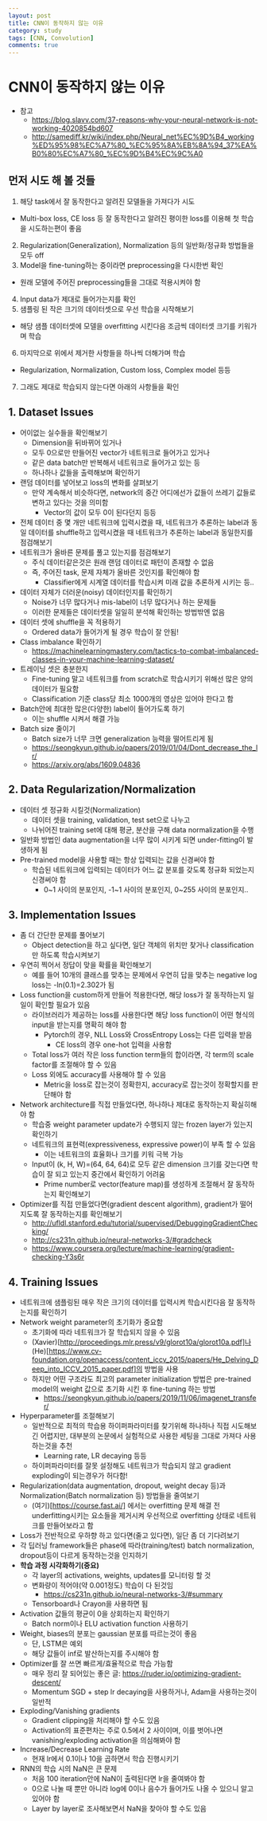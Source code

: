 ```yaml
---
layout: post
title: CNN이 동작하지 않는 이유
category: study
tags: [CNN, Convolution]
comments: true
---
```


# CNN이 동작하지 않는 이유
- 참고
  - https://blog.slavv.com/37-reasons-why-your-neural-network-is-not-working-4020854bd607
  - http://samediff.kr/wiki/index.php/Neural_net%EC%9D%B4_working%ED%95%98%EC%A7%80_%EC%95%8A%EB%8A%94_37%EA%B0%80%EC%A7%80_%EC%9D%B4%EC%9C%A0

## 먼저 시도 해 볼 것들
1. 해당 task에서 잘 동작한다고 알려진 모델들을 가져다가 시도
  - Multi-box loss, CE loss 등 잘 동작한다고 알려진 평이한 loss를 이용해 첫 학습을 시도하는편이 좋음
2. Regularization(Generalization), Normalization 등의 일반화/정규화 방법들을 모두 off
3. Model을 fine-tuning하는 중이라면 preprocessing을 다시한번 확인
  - 원래 모델에 주어진 preprocessing들을 그대로 적용시켜야 함
4. Input data가 제대로 들어가는지를 확인
5. 샘플링 된 작은 크기의 데이터셋으로 우선 학습을 시작해보기
  - 해당 샘플 데이터셋에 모델을 overfitting 시킨다음 조금씩 데이터셋 크기를 키워가며 학습
6. 마지막으로 위에서 제거한 사항들을 하나씩 더해가며 학습
  - Regularization, Normalization, Custom loss, Complex model 등등
7. 그래도 제대로 학습되지 않는다면 아래의 사항들을 확인

## 1. Dataset Issues
- 어이없는 실수들을 확인해보기
  - Dimension을 뒤바뀌어 있거나
  - 모두 0으로만 만들어진 vector가 네트워크로 들어가고 있거나
  - 같은 data batch만 반복해서 네트워크로 들어가고 있는 등
  - 하나하나 값들을 출력해보며 확인하기
- 랜덤 데이터를 넣어보고 loss의 변화를 살펴보기
  - 만약 계속해서 비슷하다면, network의 중간 어디에선가 값들이 쓰레기 값들로 변하고 있다는 것을 의미함
    - Vector의 값이 모두  0이 된다던지 등등
- 전체 데이터 중 몇 개만 네트워크에 입력시켰을 때, 네트워크가 추론하는 label과 동일 데이터를 shuffle하고 입력시켰을 때 네트워크가 추론하는 label과 동일한지를 점검해보기
- 네트워크가 올바른 문제를 풀고 있는지를 점검해보기
  - 주식 데이터같은것은 원래 랜덤 데이터로 패턴이 존재할 수 없음
  - 즉, 주어진 task, 문제 자체가 올바른 것인지를 확인해야 함
    - Classifier에게 시계열 데이터를 학습시켜 미래 값을 추론하게 시키는 등..
- 데이터 자체가 더러운(noisy) 데이터인지를 확인하기
  - Noise가 너무 많다거나 mis-label이 너무 많다거나 하는 문제들
  - 이러한 문제들은 데이터셋을 일일히 분석해 확인하는 방법밖엔 없음
- 데이터 셋에 shuffle을 꼭 적용하기
  - Ordered data가 들어가게 될 경우 학습이 잘 안됨!
- Class imbalance 확인하기
  - https://machinelearningmastery.com/tactics-to-combat-imbalanced-classes-in-your-machine-learning-dataset/
- 트레이닝 셋은 충분한지
  - Fine-tuning 말고 네트워크를 from scratch로 학습시키기 위해선 많은 양의 데이터가 필요함
  - Classification 기준 class당 최소 1000개의 영상은 있어야 한다고 함
- Batch안에 최대한 많은(다양한) label이 들어가도록 하기
  - 이는 shuffle 시켜서 해결 가능
- Batch size 줄이기
  - Batch size가 너무 크면 generalization 능력을 떨어트리게 됨
  - https://seongkyun.github.io/papers/2019/01/04/Dont_decrease_the_lr/
  - https://arxiv.org/abs/1609.04836

## 2. Data Regularization/Normalization
- 데이터 셋 정규화 시킬것(Normalization)
  - 데이터 셋을 training, validation, test set으로 나누고
  - 나뉘어진 training set에 대해 평균, 분산을 구해 data normalization을 수행
- 일반화 방법인 data augmentation을 너무 많이 시키게 되면 under-fitting이 발생하게 됨
- Pre-trained model을 사용할 때는 항상 입력되는 값을 신경써야 함
  - 학습된 네트워크에 입력되는 데이터가 어느 값 분포를 갖도록 정규화 되었는지 신경써야 함
    - 0~1 사이의 분포인지, -1~1 사이의 분포인지, 0~255 사이의 분포인지..

## 3. Implementation Issues
- 좀 더 간단한 문제를 풀어보기
  - Object detection을 하고 싶다면, 일단 객체의 위치만 찾거나 classification만 하도록 학습시켜보기
- 우연히 찍어서 정답이 맞을 확률을 확인해보기
  - 예를 들어 10개의 클래스를 맞추는 문제에서 우연히 답을 맞추는 negative log loss는 -ln(0.1)=2.302가 됨
- Loss function을 custom하게 만들어 적용한다면, 해당 loss가 잘 동작하는지 일일이 확인할 필요가 있음
  - 라이브러리가 제공하는 loss를 사용한다면 해당 loss function이 어떤 형식의 input을 받는지를 명확히 해야 함
    - Pytorch의 경우, NLL Loss와 CrossEntropy Loss는 다른 입력을 받음
      - CE loss의 경우 one-hot 입력을 사용함
  - Total loss가 여러 작은 loss function term들의 합이라면, 각 term의 scale factor를 조절해야 할 수 있음
  - Loss 외에도 accuracy를 사용해야 할 수 있음
    - Metric을 loss로 잡는것이 정확한지, accuracy로 잡는것이 정확할지를 판단해야 함
- Network architecture를 직접 만들었다면, 하나하나 제대로 동작하는지 확실히해야 함
  - 학습중 weight parameter update가 수행되지 않는 frozen layer가 있는지 확인하기
  - 네트워크의 표현력(expressiveness, expressive power)이 부족 할 수 있음
    - 이는 네트워크의 효율화나 크기를 키워 극복 가능
  - Input이 (k, H, W)=(64, 64, 64)로 모두 같은 dimension 크기를 갖는다면 학습이 잘 되고 있는지 중간에서 확인하기 어려움
    - Prime number로 vector(feature map)를 생성하게 조절해서 잘 동작하는지 확인해보기
- Optimizer를 직접 만들었다면(gradient descent algorithm), gradient가 떨어지도록 잘 동작하는지를 확인해보기
  - http://ufldl.stanford.edu/tutorial/supervised/DebuggingGradientChecking/
  - http://cs231n.github.io/neural-networks-3/#gradcheck
  - https://www.coursera.org/lecture/machine-learning/gradient-checking-Y3s6r
  
## 4. Training Issues
- 네트워크에 샘플링된 매우 작은 크기의 데이터를 입력시켜 학습시킨다음 잘 동작하는지를 확인하기
- Network weight parameter의 초기화가 중요함
  - 초기화에 따라 네트워크가 잘 학습되지 않을 수 있음
  - (Xavier)[http://proceedings.mlr.press/v9/glorot10a/glorot10a.pdf]나 (He)[https://www.cv-foundation.org/openaccess/content_iccv_2015/papers/He_Delving_Deep_into_ICCV_2015_paper.pdf]의 방법을 사용
  - 하지만 어떤 구조라도 최고의 parameter initialization 방법은 pre-trained model의 weight 값으로 초기화 시킨 후 fine-tuning 하는 방법
    - https://seongkyun.github.io/papers/2019/11/06/imagenet_transfer/
- Hyperparameter를 조절해보기
  - 일반적으로 최적의 학습용 하이퍼파라미터를 찾기위해 하나하나 직접 시도해보긴 어렵지만, 대부분의 논문에서 실험적으로 사용한 세팅을 그대로 가져다 사용하는것을 추천
    - Learning rate, LR decaying 등등
  - 하이퍼파라미터를 잘못 설정해도 네트워크가 학습되지 않고 gradient exploding이 되는경우가 허다함!
- Regularization(data augmentation, dropout, weight decay 등)과 Normalization(Batch normalization 등) 방법들을 줄여보기
  - (여기)[https://course.fast.ai/] 에서는 overfitting 문제 해결 전 underfitting시키는 요소들을 제거시켜 우선적으로 overfitting 상태로 네트워크를 만들어보라고 함
- Loss가 전반적으로 우하향 하고 있다면(줄고 있다면), 일단 좀 더 기다려보기
- 각 딥러닝 framework들은 phase에 따라(training/test) batch normalization, dropout등이 다르게 동작하는것을 인지하기
- __학습 과정 시각화하기(중요)__
  - 각 layer의 activations, weights, updates를 모니터링 할 것
  - 변화량이 적어야(약 0.001정도) 학습이 다 된것임
    - https://cs231n.github.io/neural-networks-3/#summary
  - Tensorboard나 Crayon을 사용하면 됨
- Activation 값들의 평균이 0을 상회하는지 확인하기
  - Batch norm이나 ELU activation function 사용하기
- Weight, biases의 분포는 gaussian 분포를 따르는것이 좋음
  - 단, LSTM은 예외
  - 해당 값들이 inf로 발산하는지를 주시해야 함
- Optimizer를 잘 쓰면 빠르게/효율적으로 학습 가능함
  - 매우 정리 잘 되어있는 좋은 글: https://ruder.io/optimizing-gradient-descent/
  - Momentum SGD + step lr decaying을 사용하거나, Adam을 사용하는것이 일반적
- Exploding/Vanishing gradients
  - Gradient clipping을 처리해야 할 수도 있음
  - Activation의 표준편차는 주로 0.5에서 2 사이이며, 이를 벗어나면 vanishing/exploding activation을 의심해봐야 함
- Increase/Decrease Learning Rate
  - 현재 lr에서 0.1이나 10을 곱하면서 학습 진행시키기
- RNN의 학습 시의 NaN은 큰 문제
  - 처음 100 iteration안에 NaN이 출력된다면 lr을 줄여봐야 함
  - 0으로 나눌 때 뿐만 아니라 log에 0이나 음수가 들어가도 나올 수 있으니 알고있어야 함
  - Layer by layer로 조사해보면서 NaN을 찾아야 할 수도 있음

